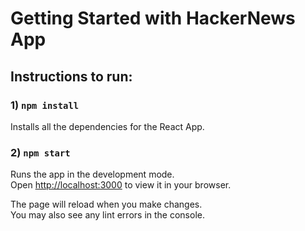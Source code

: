 # Getting Started with HackerNews App

## Instructions to run:

### 1) `npm install`

Installs all the dependencies for the React App.

### 2) `npm start`

Runs the app in the development mode.\
Open [http://localhost:3000](http://localhost:3000) to view it in your browser.

The page will reload when you make changes.\
You may also see any lint errors in the console.



